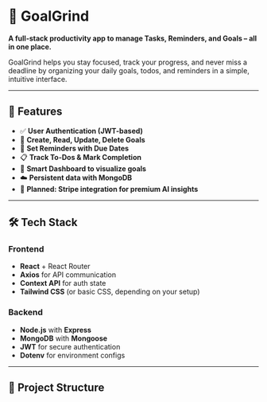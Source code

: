 # 🎯 GoalGrind

**A full-stack productivity app to manage Tasks, Reminders, and Goals – all in one place.**

GoalGrind helps you stay focused, track your progress, and never miss a deadline by organizing your daily goals, todos, and reminders in a simple, intuitive interface.

---

## 🚀 Features

- ✅ **User Authentication (JWT-based)**
- 📝 **Create, Read, Update, Delete Goals**
- 🔔 **Set Reminders with Due Dates**
- 📋 **Track To-Dos & Mark Completion**
- 🧠 **Smart Dashboard to visualize goals**
- ☁️ **Persistent data with MongoDB**
- 🧾 **Planned: Stripe integration for premium AI insights**

---

## 🛠️ Tech Stack

### Frontend
- **React** + React Router
- **Axios** for API communication
- **Context API** for auth state
- **Tailwind CSS** (or basic CSS, depending on your setup)

### Backend
- **Node.js** with **Express**
- **MongoDB** with **Mongoose**
- **JWT** for secure authentication
- **Dotenv** for environment configs

---

## 📂 Project Structure

